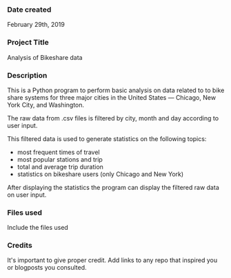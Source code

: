 ### Date created
February 29th, 2019

### Project Title
Analysis of Bikeshare data

### Description
This is a Python program to perform basic analysis on data related to to bike share systems for three major cities in the United States — Chicago, New York City, and Washington.

The raw data from .csv files is filtered by city, month and day according to user input.

This filtered data is used to generate statistics on the following topics:
- most frequent times of travel
- most popular stations and trip
- total and average trip duration
- statistics on bikeshare users (only Chicago and New York)   

After displaying the statistics the program can display the filtered raw data on user input. 

### Files used
Include the files used

### Credits
It's important to give proper credit. Add links to any repo that inspired you or blogposts you consulted.
